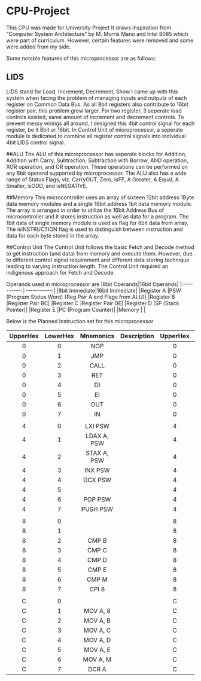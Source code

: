 # CPU-Project
This CPU was made for University Project
It draws inspiration from “Computer System Architecture” by M. Morris Mano and Intel 8085 which were part of curriculum. However, certain features were removed and some were added from my side.

Some notable features of this microprocessor are as follows:
## LIDS
LIDS stand for Load, Increment, Decrement, Show
I came up with this system when facing the problem of managing inputs and outputs of each register on Common Data Bus. As all 8bit registers also contribute to 16bit register pair, this problem grew larger. For two register, 3 seperate load controls existed, same amount of increment and decrement controls. To prevent messy wirings all around, I designed this 4bit control signal for each register, be it 8bit or 16bit. In Control Unit of microprocessor, a seperate module is dedicated to combine all register control signals into individual 4bit LIDS control signal.

##ALU
The ALU of this microprocessor has seperate blocks for Addition, Addition with Carry, Subtraction, Subtraction with Borrow, AND operation, XOR operation, and OR operation. These operations can be performed on any 8bit operand supported by microprocessor. The ALU also has a wide range of Status Flags, viz. CarryOUT, Zero, isFF, A Greater, A Equal, A Smaller, isODD, and isNEGATIVE.

##Memory
This microcontroller uses an array of sixteen 12bit address 1Byte data memory modules and a single 16bit address 1bit data memory module. The array is arranged in order to utilize the 16bit Address Bus of microcontroller and it stores instruction as well as data for a program. The 1bit data of single memory module is used as flag for 8bit data from array. The isINSTRUCTION flag is used to distinguish between instruction and data for each byte stored in the array.

##Control Unit
The Control Unit follows the basic Fetch and Decode method to get instruction (and data) from memory and execute them. However, due to different control signal requirement and different data storing technique leading to varying instruction length. The Control Unit required an indigenous approach for Fetch and Decode. 

Operands used in microprocessor are
|8bit Operands|16bit Operands|
|:----------:|:-----------:|
|8bit Immediate|16bit Immediate|
|Register A    |PSW (Program Status Word) {Reg Pair A and Flags from ALU}|
|Register B    |Register Pair BC|
|Register C    |Register Pair DE|
|Register D    |SP (Stack Pointer)|
|Register E    |PC (Program Counter)|
|Memory        |                |



Below is the Planned Instruction set for this microprocessor

|UpperHex|LowerHex|Mnemonics|Description|UpperHex|LowerHex|Mnemonics|Description|UpperHex|LowerHex|Mnemonics|Description|UpperHex|LowerHex|Mnemonics|Description|UpperHex|LowerHex|Mnemonics|Description|UpperHex|LowerHex|Mnemonics|Description|UpperHex|LowerHex|Mnemonics|Description|UpperHex|LowerHex|Mnemonics|
|:---:|:---:|:-------------:|---|:---:|:---:|:-------:|---|:---:|:---:|:------------:|---|:---:|:---:|:------------:|---|:---:|:---:|:------------:|---|:---:|:---:|:------------:|---|:---:|:---:|:----------:|---|:---:|:---:|:-------:|
| 0 | 0 | NOP         |   | 0 | 8 |       |   | 1 | 0 |            |   | 1 | 8 |            |   | 2 | 0 |            |   | 2 | 8 |            |   | 3 | 0 |          |   | 3 | 8 |       |
| 0 | 1 | JMP         |   | 0 | 9 |       |   | 1 | 1 |            |   | 1 | 9 |            |   | 2 | 1 |            |   | 2 | 9 |            |   | 3 | 1 |          |   | 3 | 9 |       |
| 0 | 2 | CALL        |   | 0 | A |       |   | 1 | 2 |            |   | 1 | A |            |   | 2 | 2 |            |   | 2 | A |            |   | 3 | 2 |          |   | 3 | A |       |
| 0 | 3 | RET         |   | 0 | B |       |   | 1 | 3 |            |   | 1 | B |            |   | 2 | 3 |            |   | 2 | B |            |   | 3 | 3 |          |   | 3 | B |       |
| 0 | 4 | DI          |   | 0 | C |       |   | 1 | 4 |            |   | 1 | C |            |   | 2 | 4 |            |   | 2 | C |            |   | 3 | 4 |          |   | 3 | C |       |
| 0 | 5 | EI          |   | 0 | D |       |   | 1 | 5 |            |   | 1 | D |            |   | 2 | 5 |            |   | 2 | D |            |   | 3 | 5 |          |   | 3 | D |       |
| 0 | 6 | OUT         |   | 0 | E |       |   | 1 | 6 |            |   | 1 | E |            |   | 2 | 6 |            |   | 2 | E |            |   | 3 | 6 |          |   | 3 | E |       |
| 0 | 7 | IN          |   | 0 | F |       |   | 1 | 7 |            |   | 1 | F |            |   | 2 | 7 |            |   | 2 | F |            |   | 3 | 7 |          |   | 3 | F |       |
|   |   |             |   |   |   |       |   |   |   |            |   |   |   |            |   |   |   |            |   |   |   |            |   |   |   |          |   |   |   |       |
| 4 | 0 |  LXI PSW    |   | 4 | 8 |       |   | 5 | 0 |  LXI BC    |   | 5 | 8 |  LXI DE    |   | 6 | 0 |  LXI SP    |   | 6 | 8 |  LXI PC    |   | 7 | 0 |          |   | 7 | 8 |       |
| 4 | 1 | LDAX A, PSW |   | 4 | 9 |       |   | 5 | 1 | LDAX A, BC |   | 5 | 9 | LDAX A, DE |   | 6 | 1 | LDAX A, SP |   | 6 | 9 | LDAX A, PC |   | 7 | 1 |          |   | 7 | 9 |       |
| 4 | 2 | STAX A, PSW |   | 4 | A |       |   | 5 | 2 | STAX A, BC |   | 5 | A | STAX A, DE |   | 6 | 2 | STAX A, SP |   | 6 | A | STAX A, PC |   | 7 | 2 |          |   | 7 | A |       |
| 4 | 3 | INX PSW     |   | 4 | B |       |   | 5 | 3 | INX BC     |   | 5 | B | INX DE     |   | 6 | 3 | INX SP     |   | 6 | B | INX PC     |   | 7 | 3 |          |   | 7 | B |       |
| 4 | 4 | DCX PSW     |   | 4 | C |       |   | 5 | 4 | DCX BC     |   | 5 | C | DCX DE     |   | 6 | 4 | DCX SP     |   | 6 | C | DCX PC     |   | 7 | 4 |          |   | 7 | C |       |
| 4 | 5 |             |   | 4 | D |       |   | 5 | 5 |            |   | 5 | D |            |   | 6 | 5 |            |   | 6 | D |            |   | 7 | 5 |          |   | 7 | D |       |
| 4 | 6 | POP PSW     |   | 4 | E |       |   | 5 | 6 | POP BC     |   | 5 | E | POP DE     |   | 6 | 6 | LDAX A, 16 |   | 6 | E | POP PC     |   | 7 | 6 |          |   | 7 | E |       |
| 4 | 7 | PUSH PSW    |   | 4 | F |       |   | 5 | 7 | PUSH BC    |   | 5 | F | PUSH DE    |   | 6 | 7 | STAX A, 16 |   | 6 | F | PUSH PC    |   | 7 | 7 |          |   | 7 | F |       |
|   |   |             |   |   |   |       |   |   |   |            |   |   |   |            |   |   |   |            |   |   |   |            |   |   |   |          |   |   |   |       |
| 8 | 0 |             |   | 8 | 8 |       |   | 9 | 0 |            |   | 9 | 8 |            |   | A | 0 |            |   | A | 8 |            |   | B | 0 |          |   | B | 8 |       |
| 8 | 1 |             |   | 8 | 9 |       |   | 9 | 1 |            |   | 9 | 9 |            |   | A | 1 |            |   | A | 9 |            |   | B | 1 |          |   | B | 9 |       |
| 8 | 2 | CMP B       |   | 8 | A | ADD B |   | 9 | 2 | ADC B      |   | 9 | A | SUB B      |   | A | 2 | SBB B      |   | A | A | ANA B      |   | B | 2 | XRA B    |   | B | A | ORA B |
| 8 | 3 | CMP C       |   | 8 | B | ADD C |   | 9 | 3 | ADC C      |   | 9 | B | SUB C      |   | A | 3 | SBB C      |   | A | B | ANA C      |   | B | 3 | XRA C    |   | B | B | ORA C |
| 8 | 4 | CMP D       |   | 8 | C | ADD D |   | 9 | 4 | ADC D      |   | 9 | C | SUB D      |   | A | 4 | SBB D      |   | A | C | ANA D      |   | B | 4 | XRA D    |   | B | C | ORA D |
| 8 | 5 | CMP E       |   | 8 | D | ADD E |   | 9 | 5 | ADC E      |   | 9 | D | SUB E      |   | A | 5 | SBB E      |   | A | D | ANA E      |   | B | 5 | XRA E    |   | B | D | ORA E |
| 8 | 6 | CMP M       |   | 8 | E | ADD M |   | 9 | 6 | ADC M      |   | 9 | E | SUB M      |   | A | 6 | SBB M      |   | A | E | ANA M      |   | B | 6 | XRA M    |   | B | E | ORA M |
| 8 | 7 | CPI 8       |   | 8 | F | ADI 8 |   | 9 | 7 | ACI 8      |   | 9 | F | SUI 8      |   | A | 7 | SBI 8      |   | A | F | ANI 8      |   | B | 7 | XRI 8    |   | B | F | ORI 8 |
|   |   |             |   |   |   |       |   |   |   |            |   |   |   |            |   |   |   |            |   |   |   |            |   |   |   |          |   |   |   |       |
| C | 0 |             |   | C | 8 |       |   | D | 0 | MOV B, A   |   | D | 8 | MOV C, A   |   | E | 0 | MOV D, A   |   | E | 8 | MOV E, A   |   | F | 0 | MOV M, A |   | F | 8 | INR A |
| C | 1 | MOV A, 8    |   | C | 9 |       |   | D | 1 | MOV B, 8   |   | D | 9 | MOV C, 8   |   | E | 1 | MOV D, 8   |   | E | 9 | MOV E, 8   |   | F | 1 | MOV M, 8 |   | F | 9 |       |
| C | 2 | MOV A, B    |   | C | A |       |   | D | 2 |            |   | D | A | MOV C, B   |   | E | 2 | MOV D, B   |   | E | A | MOV E, B   |   | F | 2 | MOV M, B |   | F | A | INR B |
| C | 3 | MOV A, C    |   | C | B |       |   | D | 3 | MOV B, C   |   | D | B |            |   | E | 3 | MOV D, C   |   | E | B | MOV E, C   |   | F | 3 | MOV M, C |   | F | B | INR C |
| C | 4 | MOV A, D    |   | C | C |       |   | D | 4 | MOV B, D   |   | D | C | MOV C, D   |   | E | 4 |            |   | E | C | MOV E, D   |   | F | 4 | MOV M, D |   | F | C | INR D |
| C | 5 | MOV A, E    |   | C | D |       |   | D | 5 | MOV B, E   |   | D | D | MOV C, E   |   | E | 5 | MOV D, E   |   | E | D |            |   | F | 5 | MOV M, E |   | F | D | INR E |
| C | 6 | MOV A, M    |   | C | E |       |   | D | 6 | MOV B, M   |   | D | E | MOV C, M   |   | E | 6 | MOV D, M   |   | E | E | MOV E, M   |   | F | 6 |          |   | F | E | INR M |
| C | 7 | DCR A       |   | C | F |       |   | D | 7 | DCR B      |   | D | F | DCR C      |   | E | 7 | DCR D      |   | E | F | DCR E      |   | F | 7 | DCR M    |   | F | F | HLT   |
